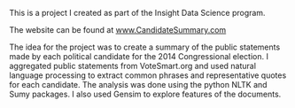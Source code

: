 This is a project I created as part of the Insight Data Science program.

The website can be found at www.CandidateSummary.com

The idea for the project was to create a summary of the public statements made by each political candidate for the 2014 Congressional election.  I aggregated public statements from VoteSmart.org and used natural language processing to extract common phrases and representative quotes for each candidate.  The analysis was done using the python NLTK and Sumy packages.  I also used Gensim to explore features of the documents.
